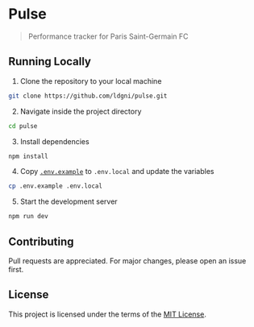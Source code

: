 # Pulse

> Performance tracker for Paris Saint-Germain FC

## Running Locally

1. Clone the repository to your local machine

```sh
git clone https://github.com/ldgni/pulse.git
```

2. Navigate inside the project directory

```sh
cd pulse
```

3. Install dependencies

```sh
npm install
```

4. Copy [`.env.example`](.env.example) to `.env.local` and update the variables

```sh
cp .env.example .env.local
```

5.  Start the development server

```sh
npm run dev
```

## Contributing

Pull requests are appreciated. For major changes, please open an issue first.

## License

This project is licensed under the terms of the [MIT License](LICENSE).
